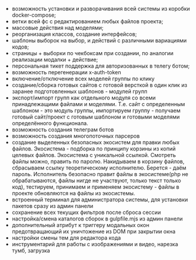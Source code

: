 
- возможность установки и разворачивания всей системы из коробки docker-compose;
- ветки всей фс с редактированием любых файлов проекта;
- массовые действия над моделями;
- реорганизация классов, создание интерфейсов;
- шаблоны выборок на выбор, и действий с различными вариациями кодов;
- страницы + выборки по чекбоксам при создании, по аналогии реализации модалки + действие;
- персональная тикет поддержка для авторизованных в телегу ботом;
- возможность перегенерации x-auth-token
- включение/отключение всех моделей группы по клику
- создание/сборка готовых сайтов с готовой версткой в один клик из заранее подготовленных шаблонов - модулей групп
- экспорт/импорт групп как отдельного модуля со всеми принадлежащими файлами и моделями. Т.е. сайт с определенным шаблоном - это модуль группы, импортируем группу - получаем готовый сайт/проект с готовым шаблоном и готовыми моделями определённого функционала.
- возможность создания телеграм ботов
- возможность создания многопоточных парсеров
- создание выделенных безопасных экосистем для правки любых файлов. Экосистема - подборка по принципу корзины из копий целевых файлов. Экосистема с уникальной ссылкой. Смотреть файлы можно, править по паролю. Накидываем в корзину файлов, сбрасываем ссылку теоретическому исполнителю. Берется - даём пароль. Исполнитель безопасно правит файлы в экосистеме(php не обрабатываются, файлы нигде не участвуют, только текст только код), тестируем, принимаем и применяем экосистему - файлы в проекте обновляются на файлы из экосистемы.
- встроенный терминал для администратора системы, для установки пакетов сразу из админ панели
- сохранение всех текущих фильтров после сброса сессии
- настройка/смена каталогов сборок в gulpfile.mjs из админ панели
- дополнительный атрибут к триггеру модальных окон предотвращающий их уничтожение из DOM при закрытии окна
- настройки смены тем для редактора кода
- инструментарий для работы с изображениями и видео, нарезка тумб, загрузка

